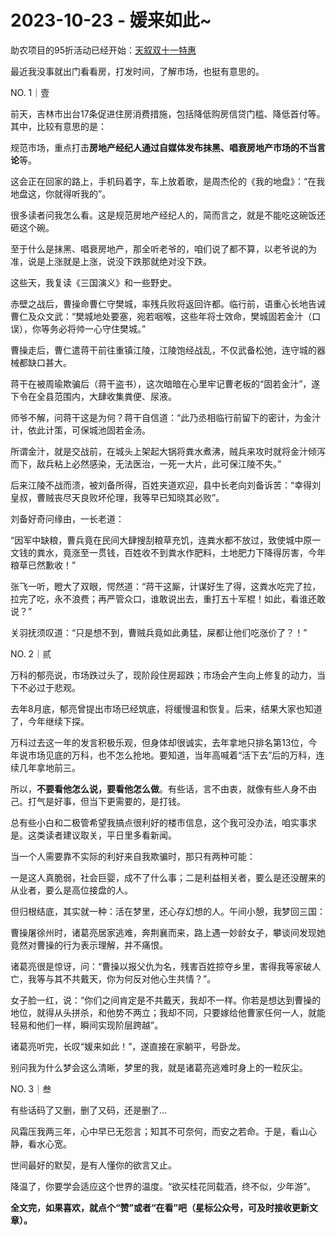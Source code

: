 # 2023-10-23 - 媛来如此~

助农项目的95折活动已经开始：[天叙双十一特惠](http://mp.weixin.qq.com/s?__biz=Mzg2MTg2OTYzNQ==&mid=2247483965&idx=1&sn=5d5acdf35cabde6f9f1e89875a039258&chksm=ce11c111f9664807ab897aba3248c3a3867f2d19468d1e25ab2400069290e195d1f9e1d662fa&scene=21#wechat_redirect)

最近我没事就出门看看房，打发时间，了解市场，也挺有意思的。

NO. 1｜壹

前天，吉林市出台17条促进住房消费措施，包括降低购房信贷门槛、降低首付等。其中，比较有意思的是：

规范市场，重点打击**房地产经纪人通过自媒体发布抹黑、唱衰房地产市场的不当言论**等。

这会正在回家的路上，手机码着字，车上放着歌，是周杰伦的《我的地盘》：“在我地盘这，你就得听我的”。

很多读者问我怎么看。这是规范房地产经纪人的，简而言之，就是不能吃这碗饭还砸这个碗。

至于什么是抹黑、唱衰房地产，那全听老爷的，咱们说了都不算，以老爷说的为准，说是上涨就是上涨，说没下跌那就绝对没下跌。

这些天，我复读《三国演义》和一些野史。

赤壁之战后，曹操命曹仁守樊城，率残兵败将返回许都。临行前，语重心长地告诫曹仁及众文武：“樊城地处要塞，宛若咽喉，这些年将士效命，樊城固若金汁（口误），你等务必将帅一心守住樊城。”

曹操走后，曹仁遣蒋干前往重镇江陵，江陵饱经战乱，不仅武备松弛，连守城的器械都缺口甚大。

蒋干在被周瑜欺骗后（蒋干盗书），这次暗暗在心里牢记曹老板的“固若金汁”，遂下令在全县范围内，大肆收集粪便、尿液。

师爷不解，问蒋干这是为何？蒋干自信道：“此乃丞相临行前留下的密计，为金汁计，依此计策，可保城池固若金汤。

所谓金汁，就是交战前，在城头上架起大锅将粪水煮沸，贼兵来攻时就将金汁倾泻而下，敌兵粘上必然感染，无法医治，一死一大片，此可保江陵不失。”

后来江陵不战而溃，被刘备所得，百姓夹道欢迎，县中长老向刘备诉苦：“幸得刘皇叔，曹贼丧尽天良败坏伦理，我等早已知晓其必败”。

刘备好奇问缘由，一长老道：

“因军中缺粮，曹兵竟在民间大肆搜刮粮草充饥，连粪水都不放过，致使城中原一文钱的粪水，竟涨至一贯钱，百姓收不到粪水作肥料，土地肥力下降得厉害，今年粮草已然歉收！”

张飞一听，瞪大了双眼，愕然道：“蒋干这厮，计谋好生了得，这粪水吃完了拉，拉完了吃，永不浪费；再严管众口，谁敢说出去，重打五十军棍！如此，看谁还敢说？”

关羽抚须叹道：“只是想不到，曹贼兵竟如此勇猛，屎都让他们吃涨价了？！”

NO. 2｜贰

万科的郁亮说，市场跌过头了，现阶段住房超跌；市场会产生向上修复的动力，当下不必过于悲观。

去年8月底，郁亮曾提出市场已经筑底，将缓慢温和恢复。后来，结果大家也知道了，今年继续下探。

万科过去这一年的发言积极乐观，但身体却很诚实，去年拿地只排名第13位，今年说市场见底的万科，也不怎么抢地。要知道，当年高喊着“活下去”后的万科，连续几年拿地前三。

所以，**不要看他怎么说，要看他怎么做**。有些话，言不由衷，就像有些人身不由己。打气是好事，但当下更需要的，是打钱。

总有些小白和二极管希望我搞点很利好的楼市信息，这个我可没办法，咱实事求是。这类读者建议取关，平日里多看新闻。

当一个人需要靠不实际的利好来自我欺骗时，那只有两种可能：

一是这人真脆弱，社会巨婴，成不了什么事；二是利益相关者，要么是还没醒来的从业者，要么是高位接盘的人。

但归根结底，其实就一种：活在梦里，还心存幻想的人。午间小憩，我梦回三国：

曹操屠徐州时，诸葛亮居家逃难，奔荆襄而来，路上遇一妙龄女子，攀谈间发现她竟然对曹操的行为表示理解，并不痛恨。

诸葛亮很是惊讶，问：“曹操以报父仇为名，残害百姓掠夺乡里，害得我等家破人亡，我等与其不共戴天，你为何反对他心生共情？”。

女子脸一红，说：“你们之间肯定是不共戴天，我却不一样。你若是想达到曹操的地位，就得从头拼杀，和他势不两立；我却不同，只要嫁给他曹家任何一人，就能轻易和他们一样，瞬间实现阶层跨越”。

诸葛亮听完，长叹“媛来如此！”，遂直接在家躺平，号卧龙。

别问我为什么梦会这么清晰，梦里的我，就是诸葛亮逃难时身上的一粒灰尘。

NO. 3｜叁

有些话码了又删，删了又码，还是删了...

风霜压我两三年，心中早已无怨言；知其不可奈何，而安之若命。于是，看山心静，看水心宽。

世间最好的默契，是有人懂你的欲言又止。

降温了，你要学会适应这个世界的温度。“欲买桂花同载酒，终不似，少年游”。

**全文完，如果喜欢，就点个“赞”或者“在看”吧（星标公众号，可及时接收更新文章）。**